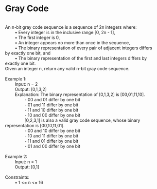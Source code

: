 <h1>Gray Code</h1>
<p><br>
An n-bit gray code sequence is a sequence of 2n integers where:<br>
&emsp; &emsp;•	Every integer is in the inclusive range [0, 2n - 1],<br>
&emsp; &emsp;•	The first integer is 0,<br>
&emsp; &emsp;•	An integer appears no more than once in the sequence,<br>
&emsp; &emsp;•	The binary representation of every pair of adjacent integers differs by exactly one bit, and<br>
&emsp; &emsp;•	The binary representation of the first and last integers differs by exactly one bit.<br>
Given an integer n, return any valid n-bit gray code sequence.<br>
<br>
Example 1:<br>
&emsp; &emsp;Input: n = 2<br>
&emsp; &emsp;Output: [0,1,3,2]<br>
&emsp; &emsp;Explanation: The binary representation of [0,1,3,2] is [00,01,11,10].<br>
&emsp; &emsp;&emsp; &emsp;- 00 and 01 differ by one bit<br>
&emsp; &emsp;&emsp; &emsp;- 01 and 11 differ by one bit<br>
&emsp; &emsp;&emsp; &emsp;- 11 and 10 differ by one bit<br>
&emsp; &emsp;&emsp; &emsp;- 10 and 00 differ by one bit<br>
&emsp; &emsp;&emsp; &emsp;[0,2,3,1] is also a valid gray code sequence, whose binary representation is [00,10,11,01].<br>
&emsp; &emsp;&emsp; &emsp;- 00 and 10 differ by one bit<br>
&emsp; &emsp;&emsp; &emsp;- 10 and 11 differ by one bit<br>
&emsp; &emsp;&emsp; &emsp;- 11 and 01 differ by one bit<br>
&emsp; &emsp;&emsp; &emsp;- 01 and 00 differ by one bit<br>
<br>
Example 2:<br>
&emsp; &emsp;Input: n = 1<br>
&emsp; &emsp;Output: [0,1]<br>
<br> 
Constraints:<br>
&emsp; &emsp;•	1 <= n <= 16<br>
</p>
